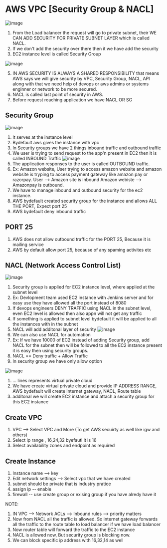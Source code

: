 # AWS VPC [Security Group & NACL]

![image](https://github.com/pavankumar0077/Complete-DevOps/assets/40380941/be0dcb0f-a8b6-474d-bc1c-73e290944ce2)

1) From the Load balancer the request will go to private subnet, their
WE CAN ADD SECURITY FOR PRIVATE SUBNET LAYER which is called NACL.
2) If we don't add the security over there then it we have add the security
3) EC2 instance level is called Security Group

![image](https://github.com/pavankumar0077/Complete-DevOps/assets/40380941/34cd239e-8d97-4daa-90be-213d4cc5bbf0)

5) IN AWS SECURITY IS ALWAYS A SHARED RESPONSIBILITY that means AWS says
we will give security by VPC, Security Group, NACL, API along with that
we need help of devops or aws admins or systems enginner or network to be more secured.
6) NACL is called last point of security in AWS.
7) Before request reaching application we have NACL OR SG

Security Group
--
![image](https://github.com/pavankumar0077/Complete-DevOps/assets/40380941/ebb646dd-26b6-42fa-a984-8eca49529b86)

1) It serves at the instance level
2) Bydefault aws gives the instance with vpc
3) In Security groups we have 2 things inbound traffic and outbound traffic
4) We user is trying to send request to the app'n present in EC2 then it is called
INBOUND Traffic
![image](https://github.com/pavankumar0077/Complete-DevOps/assets/40380941/923c2ff4-5273-480e-b4cd-472d2bc85eaf)
6) The application responses to the user is called OUTBOUND traffic.
7) Ex: Amazon website, User trying to access amazon website and amazon website is tryping to access payment gateway
like amazon pay or razorpay. User --> Amazon site is inbound
Amazon webiste --> Amazonpay is outbound.
8) We have to manage inbound and outbound security for the ec2 instance.
9) AWS bydefault created security group for the instance and allows ALL THE PORT, Expect port 25
10) AWS bydefault deny inbound traffic

PORT 25
--
1) AWS does not allow outbound traffic for the PORT 25, Because it is mailing service
2) AWS by default allow port 25, because of any spaming activites etc

NACL (Network Access Control List)
--
![image](https://github.com/pavankumar0077/Complete-DevOps/assets/40380941/df4ec36a-aef0-4e24-9d1f-2989dadcfc27)
1) Security group is applied for EC2 instance level, where applied at the subnet level
2) Ex: Devlopment team used EC2 instance with Jenkins server and for easy use they have allowed all the port instead of 8080
3) If devops engineers DENY TRAFFIC using NACL in the subnet level, even EC2 level is allowed then also appn will not get any traffic
4) If something is applied to subnet level bydefault it will be applied to all the instances with in the subnet
5) NACL will add additonal layer of security
![image](https://github.com/pavankumar0077/Complete-DevOps/assets/40380941/7b0006c3-4205-4bce-b134-6b1c4d6f9267)
7) We can also use NACL for automation
8) Ex: If we have 10000 of EC2 instead of adding Security group, add NACL for the subnet then will be followed to all the EC2 instance present it is easy then using security groups.
9) NACL == Deny traffic + Allow Traffic
10) In security group we have only allow option

![image](https://github.com/pavankumar0077/Complete-DevOps/assets/40380941/5c0e62fb-1a31-4c37-aef2-a76b8c3bfad3)
1) ... lines represents virtual private cloud
2) We have create virtual private cloud and provide IP ADDRESS RANGE, AWS bydefault will create Internet gateway, NACL, Route table
3) additonal we will create EC2 instance and attach a security group for this EC2 instance

Create VPC
--
1) VPC --> Select VPC and More (To get AWS secuirty as well like igw and others)
2) Select ip range , 16,24,32 byefautl it is 16
3) Select availability zones and endpoint as required

Create Instance
--
1) Instance name --> key
2) Edit network settings --> Select vpc that we have created
3) subnet should be private that is industry pratice
4) assign ip -- enable
5) firewall -- use create group or exising group if you have alredy have it

NOTE: 
1) IN VPC --> Network ACLs --> Inbound rules --> priority matters
2) Now from NACL all the traffic is allowed. So internet gateway forwards all the traffic to the route table  to load balancer if we have load balancer
3) Now router table will forward the traffic to the EC2 instance
4) NACL is allowed now, But security group is blocking now.
5) We can block specific ip address with 16,32,14 as well



  
